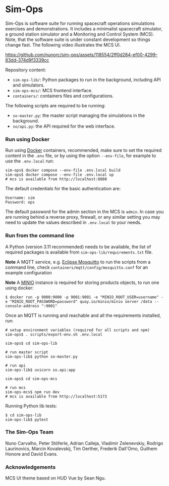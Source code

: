 
# Sim-Ops

Sim-Ops is software suite for running spacecraft operations simulations exercises and demonstrations. It includes
a minimalist spacecraft simulator, a ground station simulator and a Monitoring and Control System (MCS).
Note, that the software suite is under constant development so things change fast. The following video
illustrates the MCS UI.

https://github.com/nunorc/sim-ops/assets/118554/2ff0d284-ef00-4299-83dd-374d9f3339cc

Repository content:

* `sim-ops-lib/`: Python packages to run in the background, including API and simulators.
* `sim-ops-mcs/`: MCS frontend interface.
* `containers/`: containers files and configurations.

The following scripts are required to be running:

* `so-master.py`: the master script managing the simulations in the background.
* `so/api.py`: the API required for the web interface.

### Run using Docker

Run using [Docker](https://www.docker.com/) containers, recommended, make sure to set the required
content in the `.env` file, or by using the option `--env-file`, for example to use the `.env.local` run:

    sim-ops$ docker compose --env-file .env.local build
    sim-ops$ docker compose --env-file .env.local up
    # mcs is available from http://localhost:8080

The default credentials for the basic authentication are:

    Username: sim
    Password: ops

The default password for the admin section in the MCS is `admin`.
In case you are running behind a reverse proxy, firewall, or any similar setting you may need to update the values
described in `.env.local` to your needs.

### Run from the command line

A Python (version 3.11 recommended) needs to be available, the list of required packages is available from `sim-ops-lib/requirements.txt` file.

**Note** A MQTT service, e.g. [Eclipse Mosquitto](https://mosquitto.org/) to run the scripts from a command line, check `containers/mqtt/config/mosquitto.conf` for an example configuration

**Note** A [MINIO](https://min.io/) instance is required for storing products objects, to run one using docker:

    $ docker run -p 9000:9000 -p 9001:9001 -e "MINIO_ROOT_USER=username" -e "MINIO_ROOT_PASSWORD=password" quay.io/minio/minio server /data --console-address ":9001"

Once an MQTT is running and reachable and all the requirements installed, run:

    # setup environment variables (required for all scripts and npm)
    sim-ops$ . scripts/export-env.sh .env.local

    sim-ops$ cd sim-ops-lib

    # run master script
    sim-ops-lib$ python so-master.py

    # run api
    sim-ops-lib$ uvicorn so.api:app

    sim-ops$ cd sim-ops-mcs
    
    # run mcs
    sim-ops-mcs$ npm run dev
    # mcs is available from http://localhost:5173

Running Python lib tests:

    $ cd sim-ops-lib
    sim-ops-lib$ pytest

### The Sim-Ops Team

Nuno Carvalho, Peter Stöferle, Adrian Calleja, Vladimir Zelenevskiy, Rodrigo Laurinovics, Marcin Kovalevskij, Tim Oerther, Frederik Dall'Omo, Guilhem Honore and David Evans.

### Acknowledgements

MCS UI theme based on HUD Vue by Sean Ngu.
